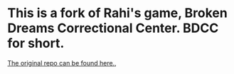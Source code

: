 # This is a fork of Rahi's game, Broken Dreams Correctional Center. BDCC for short.
[The original repo can be found here.](https://github.com/Alexofp/BDCC),

